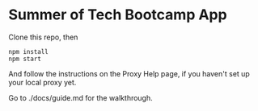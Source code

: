 # Summer of Tech Bootcamp App

Clone this repo, then 
```
npm install
npm start
```

And follow the instructions on the Proxy Help page, if you haven't set up your local proxy yet.

Go to ./docs/guide.md for the walkthrough.
